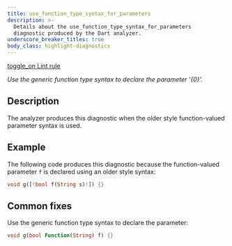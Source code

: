 ```yaml
---
title: use_function_type_syntax_for_parameters
description: >-
  Details about the use_function_type_syntax_for_parameters
  diagnostic produced by the Dart analyzer.
underscore_breaker_titles: true
body_class: highlight-diagnostics
---
```


<div class="tags">
  <a class="tag-label"
      href="/tools/linter-rules/use_function_type_syntax_for_parameters"
      title="Learn about the lint rule that enables this diagnostic."
      aria-label="Learn about the lint rule that enables this diagnostic."
      target="_blank">
    <span class="material-symbols" aria-hidden="true">toggle_on</span>
    <span>Lint rule</span>
  </a>
</div>

_Use the generic function type syntax to declare the parameter '{0}'._

## Description

The analyzer produces this diagnostic when the older style function-valued
parameter syntax is used.

## Example

The following code produces this diagnostic because the function-valued
parameter `f` is declared using an older style syntax:

```dart
void g([!bool f(String s)!]) {}
```

## Common fixes

Use the generic function type syntax to declare the parameter:

```dart
void g(bool Function(String) f) {}
```
